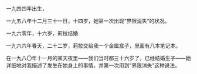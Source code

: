 一九四四年出生，

一九五八年十二月三十一日，十四岁，她第一次出现“界限消失”的状况。

一九六零年，十六岁，莉拉结婚

一九六六年春天，二十二岁，莉拉交给我一个金属盒子，里面有八本笔记本。

在一九八〇年十一月的某天夜里——我们当时都三十六岁了，已经结婚生子——她详细地对我描述了发生在她身上的事情，并第一次用到“界限消失”这种说法。

